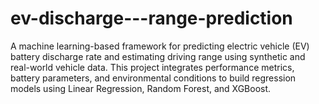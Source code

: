 # ev-discharge---range-prediction
A machine learning-based framework for predicting electric vehicle (EV) battery discharge rate and estimating driving range using synthetic and real-world vehicle data. This project integrates performance metrics, battery parameters, and environmental conditions to build regression models using Linear Regression, Random Forest, and XGBoost.

